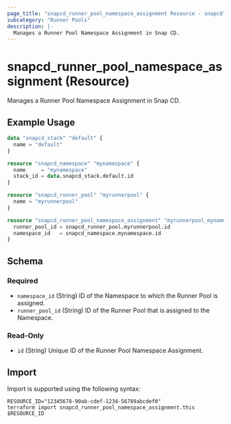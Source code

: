 ```yaml
---
page_title: "snapcd_runner_pool_namespace_assignment Resource - snapcd"
subcategory: "Runner Pools"
description: |-
  Manages a Runner Pool Namespace Assignment in Snap CD.
---
```


# snapcd_runner_pool_namespace_assignment (Resource)

Manages a Runner Pool Namespace Assignment in Snap CD.


## Example Usage

```terraform
data "snapcd_stack" "default" {
  name = "default"
}

resource "snapcd_namespace" "mynamespace" {
  name     = "mynamespace"
  stack_id = data.snapcd_stack.default.id
}

resource "snapcd_runner_pool" "myrunnerpool" {
  name = "myrunnerpool"
}

resource "snapcd_runner_pool_namespace_assignment" "myrunnerpool_mynamespace" {
  runner_pool_id = snapcd_runner_pool.myrunnerpool.id
  namespace_id   = snapcd_namespace.mynamespace.id
}
```

<!-- schema generated by tfplugindocs -->
## Schema

### Required

- `namespace_id` (String) ID of the Namespace to which the Runner Pool is assigned.
- `runner_pool_id` (String) ID of the Runner Pool that is assigned to the Namespace.

### Read-Only

- `id` (String) Unique ID of the Runner Pool Namespace Assignment.

## Import

Import is supported using the following syntax:

```shell
RESOURCE_ID="12345678-90ab-cdef-1234-56789abcdef0"
terraform import snapcd_runner_pool_namespace_assignment.this $RESOURCE_ID
```
